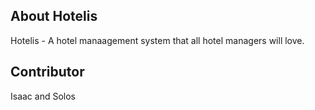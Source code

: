 
## About Hotelis

Hotelis - A hotel manaagement system that all hotel managers will love.
## Contributor
Isaac and Solos

